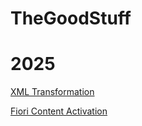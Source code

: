 # TheGoodStuff

# 2025
[XML Transformation](XMLTransformation.md)

[Fiori Content Activation](FioriContentActivation.md)
